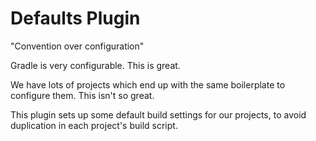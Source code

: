 # Defaults Plugin

"Convention over configuration"

Gradle is very configurable. This is great.

We have lots of projects which end up with the same boilerplate to configure them. This isn't so great.

This plugin sets up some default build settings for our projects, to avoid duplication in each project's build script.
